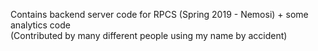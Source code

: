 Contains backend server code for RPCS (Spring 2019 - Nemosi) + some analytics code  
(Contributed by many different people using my name by accident)
